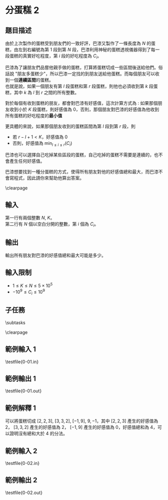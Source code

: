 # 分蛋糕 2

## 題目描述
由於上次製作的蛋糕受到朋友們的一致好評，巴漆又製作了一條長度為 $N$ 的蛋糕，由左到右編號為第 $1$ 段到第 $N$ 段，巴漆利用神秘的蛋糕透視儀器得到了每一段蛋糕的真實好吃程度，第 $i$ 段的好吃程度為 $C_i$。

巴漆為了讓朋友們品嘗他親手做的蛋糕，打算將蛋糕切成一些區間後送給他們。俗話說 "朋友多蛋糕少"，所以巴漆一定找的到朋友送給他蛋糕。而每個朋友可以收到一個**連續區間**的蛋糕。    
也就是說，如果一個朋友有第 $l$ 段蛋糕和第 $r$ 段蛋糕，則他也必須收到第 $k$ 段蛋糕，其中 $k$ 為 $l$ 到 $r$ 之間的所有整數。  


對於每個有收到蛋糕的朋友，都會對巴漆有好感值，這次計算方式為 : 如果那個朋友收到小於 $K$ 段蛋糕，則好感值為 $0$，否則，那個朋友對巴漆的好感值為他收到所有蛋糕的好吃程度的**最小值**  

更具體的來說，如果那個朋友收到的蛋糕區間為第 $l$ 段到第 $r$ 段，則
* 若 $r - l + 1 < K$，好感值為 $0$
* 否則，好感值為 $\min_{l \le i \le r}(C_{i})$

巴漆也可以選擇自己吃掉某些區段的蛋糕，自己吃掉的蛋糕不需要是連續的，也不會產生任何好感值。


巴漆想要找到一種分蛋糕的方式，使得所有朋友對他的好感值總和最大，而巴漆不會寫程式，因此請你來幫助他算出答案。


\clearpage

## 輸入
第一行有兩個整數 $N$, $K$。  
第二行有 $N$ 個以空白分開的整數，第 $i$ 個為 $C_i$。  

## 輸出
輸出所有朋友對巴漆的好感值總和最大可能是多少。  

## 輸入限制
* $1 \le K \le N \le 5 \times 10^{5}$  
* $-10^9 \le C_i \le 10^9$

## 子任務
\subtasks

\clearpage

## 範例輸入 1
\testfile{0-01.in}

## 範例輸出 1
\testfile{0-01.out}

## 範例解釋 1

可以將蛋糕切成 $[2, 2, 3]$, $[3, 3, 2]$, $[-1, 9]$, $9, -1$，其中 $[2, 2, 3]$ 產生的好感值為 $2$， $[3, 3, 2]$ 產生的好感值為 $2$， $[-1, 9]$ 產生的好感值為 $0$，好感值總和為 $4$，可以證明沒有總和大於 $4$ 的分法。

## 範例輸入 2
\testfile{0-02.in}

## 範例輸出 2
\testfile{0-02.out}